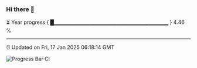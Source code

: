 ### Hi there 👋

⏳ Year progress { █▁▁▁▁▁▁▁▁▁▁▁▁▁▁▁▁▁▁▁▁▁▁▁▁▁▁▁▁▁ } 4.46 %

---

⏰ Updated on Fri, 17 Jan 2025 06:18:14 GMT

![Progress Bar CI](https://github.com/liununu/liununu/workflows/Progress%20Bar%20CI/badge.svg)
